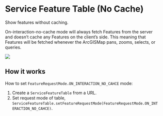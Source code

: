 # Service Feature Table (No Cache)

Show features without caching.

On-interaction-no-cache mode will always fetch Features from the server
and doesn’t cache any Features on the client’s side. This meaning that
Features will be fetched whenever the ArcGISMap pans, zooms, selects, or
queries.

![](ServiceFeatureTableNoCache.png)

## How it works

How to set `FeatureRequestMode.ON_INTERACTION_NO_CAHCE` mode:

1.  Create a `ServiceFeatureTable` from a URL.
2.  Set request mode of table,
    `ServiceFeatureTable.setFeatureRequestMode(FeatureRequestMode.ON_INTERACTION_NO_CAHCE)`.
